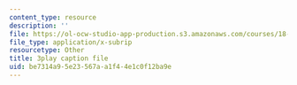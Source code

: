 ```yaml
---
content_type: resource
description: ''
file: https://ol-ocw-studio-app-production.s3.amazonaws.com/courses/18-03sc-differential-equations-fall-2011/be7314a95e23567aa1f44e1c0f12ba9e_d521hz0sGtE.vtt
file_type: application/x-subrip
resourcetype: Other
title: 3play caption file
uid: be7314a9-5e23-567a-a1f4-4e1c0f12ba9e
---
```

